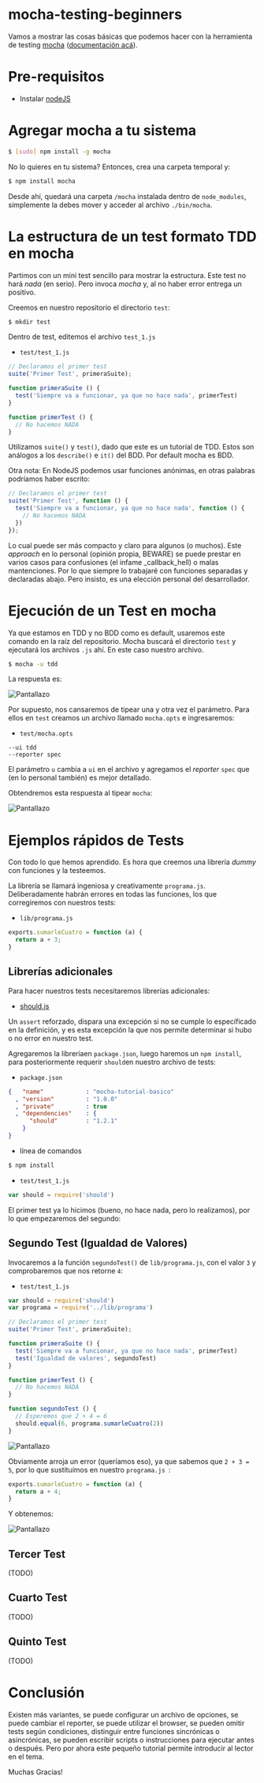 mocha-testing-beginners
=======================

Vamos a mostrar las cosas básicas que podemos hacer con la herramienta de testing [mocha](https://github.com/visionmedia/mocha) ([documentación acá](http://visionmedia.github.com/mocha/)).

# Pre-requisitos

* Instalar [nodeJS](http://nodejs.org/)

# Agregar mocha a tu sistema

````bash
$ [sudo] npm install -g mocha
````

No lo quieres en tu sistema? Entonces, crea una carpeta temporal y:

````bash
$ npm install mocha
````
Desde ahí, quedará una carpeta `/mocha` instalada dentro de `node_modules`, simplemente la debes mover y acceder al archivo `./bin/mocha`.

# La estructura de un test formato TDD en mocha

Partimos con un mini test sencillo para mostrar la estructura. Este test no hará _nada_ (en serio). Pero invoca _mocha_ y, al no haber error entrega un positivo.

Creemos en nuestro repositorio el directorio `test`:

````bash
$ mkdir test
````

Dentro de test, editemos el archivo `test_1.js`

* `test/test_1.js`

````js
// Declaramos el primer test
suite('Primer Test', primeraSuite);

function primeraSuite () {
  test('Siempre va a funcionar, ya que no hace nada', primerTest)
}

function primerTest () {
  // No hacemos NADA
}
````

Utilizamos `suite()` y `test()`, dado que este es un tutorial de TDD. Estos son análogos a los `describe()` e `it()` del BDD. Por default mocha es BDD.

Otra nota: En NodeJS podemos usar funciones anónimas, en otras palabras podríamos haber escrito:

````js
// Declaramos el primer test
suite('Primer Test', function () {
  test('Siempre va a funcionar, ya que no hace nada', function () {
    // No hacemos NADA
  })
});
````

Lo cual puede ser más compacto y claro para algunos (o muchos). Este _approach_ en lo personal (opinión propia, BEWARE) se puede prestar en varios casos para confusiones (el infame _callback_hell) o malas mantenciones. Por lo que siempre lo trabajaré con funciones separadas y declaradas abajo. Pero insisto, es una elección personal del desarrollador.

# Ejecución de un Test en mocha

Ya que estamos en TDD y no BDD como es default, usaremos este comando en la raíz del repositorio. Mocha buscará el directorio `test` y ejecutará los archivos `.js` ahí. En este caso nuestro archivo.

````bash
$ mocha -u tdd
````

La respuesta es:

![Pantallazo](http://cl.ly/image/2t3X3g1I2Z0h/Screen%20Shot%202013-01-09%20at%202.38.56%20PM.png)

Por supuesto, nos cansaremos de tipear una y otra vez el parámetro. Para ellos en `test` creamos un archivo llamado `mocha.opts` e ingresaremos:

* `test/mocha.opts`

````
--ui tdd
--reporter spec
````

El parámetro `u` cambia a `ui` en el archivo y agregamos el _reporter_ `spec` que (en lo personal también) es mejor detallado.

Obtendremos esta respuesta al tipear `mocha`:

![Pantallazo](http://cl.ly/image/0r0T2O0D0K2H/Screen%20Shot%202013-01-09%20at%202.43.28%20PM.png)

# Ejemplos rápidos de Tests

Con todo lo que hemos aprendido. Es hora que creemos una librería _dummy_ con funciones y la testeemos.

La librería se llamará ingeniosa y creativamente `programa.js`. Deliberadamente habrán errores en todas las funciones, los que corregiremos con nuestros tests:

- `lib/programa.js`

````js
exports.sumarleCuatro = function (a) {
  return a + 3;
}


````

## Librerías adicionales

Para hacer nuestros tests necesitaremos librerías adicionales:

* [should.js](https://github.com/visionmedia/should.js/)

Un `assert` reforzado, dispara una excepción si no se cumple lo específicado en la definición, y es esta excepción la que nos permite determinar si hubo o no error en nuestro test.

Agregaremos la libreríaen `package.json`, luego haremos un `npm install`, para posteriormente requerir `should`en nuestro archivo de tests:

- `package.json`

````json
{   "name"            : "mocha-tutorial-basico"
  , "version"         : "1.0.0"
  , "private"         : true
  , "dependencies"    : {
      "should"        : "1.2.1"
    }
}
````

- línea de comandos

````bash
$ npm install
````

- `test/test_1.js`

````js
var should = require('should')
````

El primer test ya lo hicimos (bueno, no hace nada, pero lo realizamos), por lo que empezaremos del segundo:

## Segundo Test (Igualdad de Valores)

Invocaremos a la función `segundoTest()` de `lib/programa.js`, con el valor `3` y comprobaremos que nos retorne `4`:

- `test/test_1.js`

````js
var should = require('should')
var programa = require('../lib/programa')

// Declaramos el primer test
suite('Primer Test', primeraSuite);

function primeraSuite () {
  test('Siempre va a funcionar, ya que no hace nada', primerTest)
  test('Igualdad de valores', segundoTest)
}

function primerTest () {
  // No hacemos NADA
}

function segundoTest () {
  // Esperemos que 2 + 4 = 6
  should.equal(6, programa.sumarleCuatro(2))
}

````

![Pantallazo](http://cl.ly/image/3O0A460B0B1K/Screen%20Shot%202013-01-09%20at%203.23.39%20PM.png)

Obviamente arroja un error (queríamos eso), ya que sabemos que `2 + 3 = 5`, por lo que sustituímos en nuestro `programa.js `:

````js
exports.sumarleCuatro = function (a) {
  return a + 4;
}
````

Y obtenemos:

![Pantallazo](http://cl.ly/image/2Y3n220b443s/Screen%20Shot%202013-01-09%20at%203.24.19%20PM.png)

## Tercer Test

(TODO)

## Cuarto Test

(TODO)

## Quinto Test

(TODO)

# Conclusión

Existen más variantes, se puede configurar un archivo de opciones, se puede cambiar el reporter, se puede utilizar el browser, se pueden omitir tests según condiciones, distinguir entre funciones sincrónicas o asincrónicas, se pueden escribir scripts o instrucciones para ejecutar antes o después. Pero por ahora este pequeño tutorial permite introducir al lector en el tema.

Muchas Gracias!
